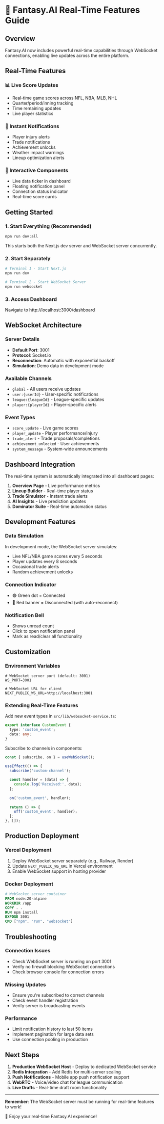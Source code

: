 # 🚀 Fantasy.AI Real-Time Features Guide

## Overview
Fantasy.AI now includes powerful real-time capabilities through WebSocket connections, enabling live updates across the entire platform.

## Real-Time Features

### 📊 Live Score Updates
- Real-time game scores across NFL, NBA, MLB, NHL
- Quarter/period/inning tracking
- Time remaining updates
- Live player statistics

### 🔔 Instant Notifications
- Player injury alerts
- Trade notifications  
- Achievement unlocks
- Weather impact warnings
- Lineup optimization alerts

### 🎯 Interactive Components
- Live data ticker in dashboard
- Floating notification panel
- Connection status indicator
- Real-time score cards

## Getting Started

### 1. Start Everything (Recommended)
```bash
npm run dev:all
```
This starts both the Next.js dev server and WebSocket server concurrently.

### 2. Start Separately
```bash
# Terminal 1 - Start Next.js
npm run dev

# Terminal 2 - Start WebSocket Server
npm run websocket
```

### 3. Access Dashboard
Navigate to http://localhost:3000/dashboard

## WebSocket Architecture

### Server Details
- **Default Port**: 3001
- **Protocol**: Socket.io
- **Reconnection**: Automatic with exponential backoff
- **Simulation**: Demo data in development mode

### Available Channels
- `global` - All users receive updates
- `user:{userId}` - User-specific notifications
- `league:{leagueId}` - League-specific updates
- `player:{playerId}` - Player-specific alerts

### Event Types
- `score_update` - Live game scores
- `player_update` - Player performance/injury
- `trade_alert` - Trade proposals/completions
- `achievement_unlocked` - User achievements
- `system_message` - System-wide announcements

## Dashboard Integration

The real-time system is automatically integrated into all dashboard pages:

1. **Overview Page** - Live performance metrics
2. **Lineup Builder** - Real-time player status
3. **Trade Simulator** - Instant trade alerts
4. **AI Insights** - Live prediction updates
5. **Dominator Suite** - Real-time automation status

## Development Features

### Data Simulation
In development mode, the WebSocket server simulates:
- Live NFL/NBA game scores every 5 seconds
- Player updates every 8 seconds
- Occasional trade alerts
- Random achievement unlocks

### Connection Indicator
- 🟢 Green dot = Connected
- 🔴 Red banner = Disconnected (with auto-reconnect)

### Notification Bell
- Shows unread count
- Click to open notification panel
- Mark as read/clear all functionality

## Customization

### Environment Variables
```env
# WebSocket server port (default: 3001)
WS_PORT=3001

# WebSocket URL for client
NEXT_PUBLIC_WS_URL=http://localhost:3001
```

### Extending Real-Time Features

Add new event types in `src/lib/websocket-service.ts`:
```typescript
export interface CustomEvent {
  type: 'custom_event';
  data: any;
}
```

Subscribe to channels in components:
```typescript
const { subscribe, on } = useWebSocket();

useEffect(() => {
  subscribe('custom-channel');
  
  const handler = (data) => {
    console.log('Received:', data);
  };
  
  on('custom_event', handler);
  
  return () => {
    off('custom_event', handler);
  };
}, []);
```

## Production Deployment

### Vercel Deployment
1. Deploy WebSocket server separately (e.g., Railway, Render)
2. Update `NEXT_PUBLIC_WS_URL` in Vercel environment
3. Enable WebSocket support in hosting provider

### Docker Deployment
```dockerfile
# WebSocket server container
FROM node:20-alpine
WORKDIR /app
COPY . .
RUN npm install
EXPOSE 3001
CMD ["npm", "run", "websocket"]
```

## Troubleshooting

### Connection Issues
- Check WebSocket server is running on port 3001
- Verify no firewall blocking WebSocket connections
- Check browser console for connection errors

### Missing Updates
- Ensure you're subscribed to correct channels
- Check event handler registration
- Verify server is broadcasting events

### Performance
- Limit notification history to last 50 items
- Implement pagination for large data sets
- Use connection pooling in production

## Next Steps

1. **Production WebSocket Host** - Deploy to dedicated WebSocket service
2. **Redis Integration** - Add Redis for multi-server scaling
3. **Push Notifications** - Mobile app push notification support
4. **WebRTC** - Voice/video chat for league communication
5. **Live Drafts** - Real-time draft room functionality

---

**Remember**: The WebSocket server must be running for real-time features to work!

🎉 Enjoy your real-time Fantasy.AI experience!
